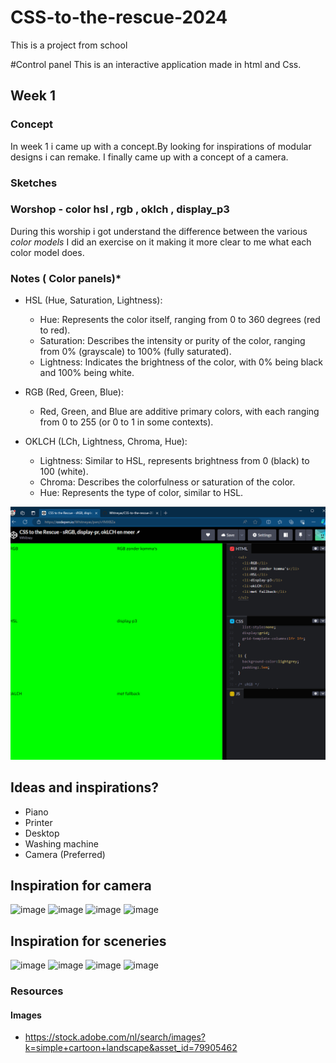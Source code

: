 # CSS-to-the-rescue-2024
This is a project from school

#Control panel
This is an interactive application  made in html and Css.



## Week 1
### Concept
In week 1 i came up with a concept.By looking for inspirations of modular designs i can remake. I finally came up with a concept of a camera.


### Sketches





### Worshop - color hsl , rgb , oklch , display_p3

During this worship i got understand the difference between the various *color models* I did an exercise on it making it more clear to me what each color model does.

### Notes ( Color panels)*

- HSL (Hue, Saturation, Lightness):

   - Hue: Represents the color itself, ranging from 0 to 360 degrees (red to red).
   - Saturation: Describes the intensity or purity of the color, ranging from 0% (grayscale) to 100% (fully saturated).
   - Lightness: Indicates the brightness of the color, with 0% being black and 100% being white.


- RGB (Red, Green, Blue):
   - Red, Green, and Blue are additive primary colors, with each ranging from 0 to 255 (or 0 to 1 in some contexts).

- OKLCH (LCh, Lightness, Chroma, Hue):
   - Lightness: Similar to HSL, represents brightness from 0 (black) to 100 (white).
   - Chroma: Describes the colorfulness or saturation of the color.
   - Hue: Represents the type of color, similar to HSL.



![alt text](image-1.png)

## Ideas and inspirations?
- Piano
- Printer
- Desktop
- Washing machine
- Camera (Preferred)


## Inspiration for camera
![image](https://github.com/Whtneyas/CSS-to-the-rescue-2024/assets/90154152/d8abe713-1737-4f54-a522-c8336fcc6db8)
![image](https://github.com/Whtneyas/CSS-to-the-rescue-2024/assets/90154152/79dd3aea-579c-43ad-ad1b-8c8e7b31fba7)
![image](https://github.com/Whtneyas/CSS-to-the-rescue-2024/assets/90154152/370cb026-03a0-4efa-b66c-58a69d2ffe87)
![image ](https://github.com/Whtneyas/CSS-to-the-rescue-2024/assets/90154152/d1f1f916-0a0d-4971-9577-ca8597bb8ac9)

## Inspiration for sceneries
![image](https://github.com/Whtneyas/CSS-to-the-rescue-2024/assets/90154152/6195c241-58dd-4eee-938b-3bf71b5192be)
![image](https://github.com/Whtneyas/CSS-to-the-rescue-2024/assets/90154152/ab6781eb-4f51-4007-9d3b-beb8b4c13b2d)
![image](https://github.com/Whtneyas/CSS-to-the-rescue-2024/assets/90154152/cf02a0b9-4c20-4af0-9d91-81a6ea095148)
![image](https://github.com/Whtneyas/CSS-to-the-rescue-2024/assets/90154152/3db2b62c-aeb8-4d79-9cc3-0c9550e4e510)




### Resources
#### Images
- https://stock.adobe.com/nl/search/images?k=simple+cartoon+landscape&asset_id=79905462


